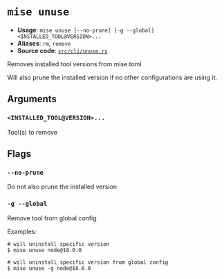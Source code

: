 # `mise unuse`

- **Usage**: `mise unuse [--no-prune] [-g --global] <INSTALLED_TOOL@VERSION>...`
- **Aliases**: `rm`, `remove`
- **Source code**: [`src/cli/unuse.rs`](https://github.com/jdx/mise/blob/main/src/cli/unuse.rs)

Removes installed tool versions from mise.toml

Will also prune the installed version if no other configurations are using it.

## Arguments

### `<INSTALLED_TOOL@VERSION>...`

Tool(s) to remove

## Flags

### `--no-prune`

Do not also prune the installed version

### `-g --global`

Remove tool from global config

Examples:

```
# will uninstall specific version
$ mise unuse node@18.0.0

# will uninstall specific version from global config
$ mise unuse -g node@18.0.0
```
